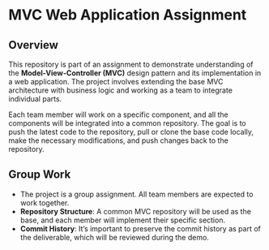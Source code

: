 # MVC Web Application Assignment

## Overview
This repository is part of an assignment to demonstrate understanding of the **Model-View-Controller (MVC)** design pattern and its implementation in a web application. The project involves extending the base MVC architecture with business logic and working as a team to integrate individual parts.

Each team member will work on a specific component, and all the components will be integrated into a common repository. The goal is to push the latest code to the repository, pull or clone the base code locally, make the necessary modifications, and push changes back to the repository.

## Group Work
- The project is a group assignment. All team members are expected to work together.
- **Repository Structure**: A common MVC repository will be used as the base, and each member will implement their specific section.
- **Commit History**: It’s important to preserve the commit history as part of the deliverable, which will be reviewed during the demo.
